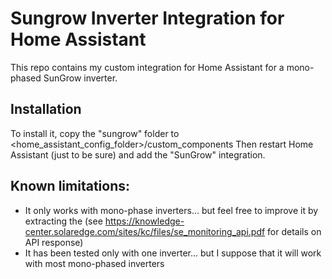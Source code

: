 # Sungrow Inverter Integration for Home Assistant

This repo contains my custom integration for Home Assistant for a mono-phased SunGrow inverter.

## Installation
To install it, copy the "sungrow" folder to <home_assistant_config_folder>/custom_components Then restart Home Assistant (just to be sure) and add the "SunGrow" integration.

## Known limitations:
* It only works with mono-phase inverters... but feel free to improve it by extracting the (see https://knowledge-center.solaredge.com/sites/kc/files/se_monitoring_api.pdf for details on API response) 
* It has been tested only with one inverter... but I suppose that it will work with most mono-phased inverters

